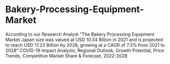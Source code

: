 # Bakery-Processing-Equipment-Market
According to our Research Analyst “The Bakery Processing Equipment Market Japan size was valued at USD 10.34 Billion in 2021 and is projected to reach USD 17.23 Billion by 2028, growing at a CAGR of 7.3% from 2021 to 2028” COVID-19 Impact Analysis, Regional Outlook, Growth Potential, Price Trends, Competitive Market Share &amp; Forecast, 2022-2028
